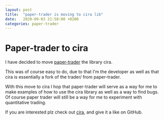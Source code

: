 ```yaml
---
layout: post
title:  "paper-trader is moving to cira lib"
date:   2020-09-03 21:50:00 +0200
categories: paper-trader
---
```


# Paper-trader to cira
I have decided to move [paper-trader](https://github.com/AxelGard/paper-trader) the library cira.

This was of course easy to do, due to that I'm the developer as well as that cira is essentially a fork of the trader/ from paper-trader.   

With this move to cira I hop that paper-trader will serve as a way for me to make examples of how to use the cira library as well as a way to find bugs. Of course paper trader will still be a way for me to experiment with quantitative trading.

If you are interested plz check out [cira](https://github.com/AxelGard/cira), and give it a like on GitHub.    
